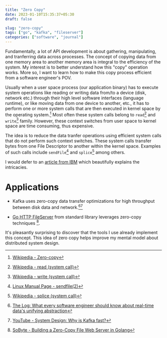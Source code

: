```yaml
---
title: "Zero Copy"
date: 2023-01-10T15:35:37+05:30
draft: false

slug: "zero-copy" 
tags: ["go", "kafka", "fileserver"]
categories: ["software", "journal"]
---
```


Fundamentally, a lot of API development is about gathering, manipulating, and tranferring data across processes.
The concept of copying data from one memory area to another memory area is integral to the efficiency of the system.
My interest is to better understand how this "copy" operation works.
More so, I want to learn how to make this copy process efficient from a software engineer's POV.

Usually when a user space process (our application binary) has to execute system operations like reading or writing data from/to a device (disk, network etc.) through their high level software interfaces (language runtime), or like moving data from one device to another, etc., it has to perform one or more system calls that are then executed in kernel space by the operating system.[^1]
Most often these system calls belong to `read`[^5] and `write`[^6] family.
However, these context switches from user space to kernel space are time consuming, thus expensive.

The idea is to reduce the data tranfer operations using efficient system calls that do not perform such context switches.
These system calls transfer bytes from one File Descriptor to another within the kernel space.
Examples of such calls include `sendFile`[^7] and `splice`[^8] among others.

I would defer to an [article from IBM](https://developer.ibm.com/articles/j-zerocopy/?mhsrc=ibmsearch_a&mhq=copy#trad) which beautifully explains the intricacies.

# Applications

- Kafka uses zero-copy data transfer optimizations for high throughput between disk data and network.[^3][^2]

- [Go HTTP FileServer](https://pkg.go.dev/net/http#FileServer) from standard library leverages zero-copy techniques [^4].

It's pleasantly surprising to discover that the tools I use already implement this concept.
This idea of zero copy helps improve my mental model about distributed system design.


[^1]: [Wikipedia - Zero-copy](https://en.wikipedia.org/wiki/Zero-copy)

[^2]: [YouTube - System Design: Why is Kafka fast?](https://youtu.be/UNUz1-msbOM)

[^3]: [The Log: What every software engineer should know about real-time data's unifying abstraction](https://engineering.linkedin.com/distributed-systems/log-what-every-software-engineer-should-know-about-real-time-datas-unifying)

[^4]: [SoByte - Building a Zero-Copy File Web Server in Golang](https://www.sobyte.net/post/2022-07/go-zerocopy/)

[^5]: [Wikipedia - read (system call)](https://en.wikipedia.org/wiki/Read_(system_call))

[^6]: [Wikipedia - write (system call)](https://en.wikipedia.org/wiki/Write_(system_call))

[^7]: [Linux Manual Page - sendfile(2)](https://man7.org/linux/man-pages/man2/sendfile.2.html)

[^8]: [Wikipedia - splice (system call)](https://en.wikipedia.org/wiki/Splice_%28system_call%29)